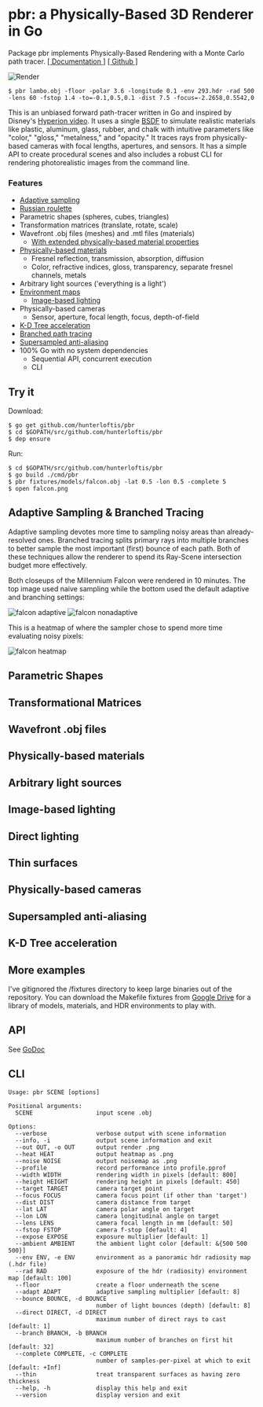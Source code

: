 # pbr: a Physically-Based 3D Renderer in Go

Package pbr implements Physically-Based Rendering with a Monte Carlo path tracer.
[[ Documentation ]](https://godoc.org/github.com/hunterloftis/pbr)
[[ Github ]](https://github.com/hunterloftis/pbr)

![Render](https://user-images.githubusercontent.com/364501/34923521-c39b132c-f96a-11e7-9a27-f79f67268079.png)

```
$ pbr lambo.obj -floor -polar 3.6 -longitude 0.1 -env 293.hdr -rad 500 -lens 60 -fstop 1.4 -to=-0.1,0.5,0.1 -dist 7.5 -focus=-2.2658,0.5542,0
```

This is an unbiased forward path-tracer written in Go and inspired by Disney's [Hyperion video](https://www.disneyanimation.com/technology/innovations/hyperion). It uses a single [BSDF](https://en.wikipedia.org/wiki/Bidirectional_scattering_distribution_function) to simulate realistic materials like plastic, aluminum, glass, rubber, and chalk with intuitive parameters like "color," "gloss," "metalness," and "opacity." It traces rays from physically-based cameras with focal lengths, apertures, and sensors. It has a simple API to create procedural scenes and also includes a robust CLI for rendering photorealistic images from the command line.

### Features

- [Adaptive sampling](#adaptive-sampling)
- [Russian roulette](https://computergraphics.stackexchange.com/questions/2316/is-russian-roulette-really-the-answer)
- Parametric shapes (spheres, cubes, triangles)
- Transformation matrices (translate, rotate, scale)
- Wavefront .obj files (meshes) and .mtl files (materials)
	- [With extended physically-based material properties](http://exocortex.com/blog/extending_wavefront_mtl_to_support_pbr)
- [Physically-based materials](https://www.marmoset.co/posts/basic-theory-of-physically-based-rendering/)
  - Fresnel reflection, transmission, absorption, diffusion
  - Color, refractive indices, gloss, transparency, separate fresnel channels, metals
- Arbitrary light sources ('everything is a light')
- [Environment maps](http://gl.ict.usc.edu/Data/HighResProbes/)
	- [Image-based lighting](https://agraphicsguy.wordpress.com/2016/09/07/image-based-lighting-in-offline-and-real-time-rendering/)
- Physically-based cameras
  - Sensor, aperture, focal length, focus, depth-of-field
- [K-D Tree acceleration](http://slideplayer.com/slide/7653218/)
- [Branched path tracing](https://blender.stackexchange.com/a/3258)
- [Supersampled anti-aliasing](https://en.wikipedia.org/wiki/Supersampling)
- 100% Go with no system dependencies
	- Sequential API, concurrent execution
	- CLI

## Try it

Download:

```
$ go get github.com/hunterloftis/pbr
$ cd $GOPATH/src/github.com/hunterloftis/pbr
$ dep ensure
```

Run:

```
$ cd $GOPATH/src/github.com/hunterloftis/pbr
$ go build ./cmd/pbr
$ pbr fixtures/models/falcon.obj -lat 0.5 -lon 0.5 -complete 5
$ open falcon.png
```

## Adaptive Sampling & Branched Tracing

Adaptive sampling devotes more time to sampling noisy areas than already-resolved ones.
Branched tracing splits primary rays into multiple branches to better sample the most important (first) bounce of each path.
Both of these techniques allow the renderer to spend its Ray-Scene intersection budget more effectively.

Both closeups of the Millennium Falcon were rendered in 10 minutes.
The top image used naive sampling while the bottom used the default adaptive and branching settings:

![falcon adaptive](https://user-images.githubusercontent.com/364501/35202471-f2fd01bc-fef0-11e7-8a2a-e2744228bbc8.png)
![falcon nonadaptive](https://user-images.githubusercontent.com/364501/35202473-f3143e5e-fef0-11e7-8ab5-cfd56a351dd3.png)

This is a heatmap of where the sampler chose to spend more time evaluating noisy pixels:

![falcon heatmap](https://user-images.githubusercontent.com/364501/35202487-00b8ebae-fef1-11e7-8d56-cf059ccd16ab.png)

## Parametric Shapes

## Transformational Matrices

## Wavefront .obj files

## Physically-based materials

## Arbitrary light sources

## Image-based lighting

## Direct lighting

## Thin surfaces

## Physically-based cameras

## Supersampled anti-aliasing

## K-D Tree acceleration

## More examples

I've gitignored the /fixtures directory to keep large binaries out of the repository.
You can download the Makefile fixtures from [Google Drive](https://drive.google.com/drive/folders/1hXQfQ9bZOIt8TvyoaUrRpELMxhKzrOCG?usp=sharing) for a library of models, materials, and HDR environments to play with.

## API

See [GoDoc](https://godoc.org/github.com/hunterloftis/pbr)

## CLI

```
Usage: pbr SCENE [options]

Positional arguments:
  SCENE                  input scene .obj

Options:
  --verbose              verbose output with scene information
  --info, -i             output scene information and exit
  --out OUT, -o OUT      output render .png
  --heat HEAT            output heatmap as .png
  --noise NOISE          output noisemap as .png
  --profile              record performance into profile.pprof
  --width WIDTH          rendering width in pixels [default: 800]
  --height HEIGHT        rendering height in pixels [default: 450]
  --target TARGET        camera target point
  --focus FOCUS          camera focus point (if other than 'target')
  --dist DIST            camera distance from target
  --lat LAT              camera polar angle on target
  --lon LON              camera longitudinal angle on target
  --lens LENS            camera focal length in mm [default: 50]
  --fstop FSTOP          camera f-stop [default: 4]
  --expose EXPOSE        exposure multiplier [default: 1]
  --ambient AMBIENT      the ambient light color [default: &{500 500 500}]
  --env ENV, -e ENV      environment as a panoramic hdr radiosity map (.hdr file)
  --rad RAD              exposure of the hdr (radiosity) environment map [default: 100]
  --floor                create a floor underneath the scene
  --adapt ADAPT          adaptive sampling multiplier [default: 8]
  --bounce BOUNCE, -d BOUNCE
                         number of light bounces (depth) [default: 8]
  --direct DIRECT, -d DIRECT
                         maximum number of direct rays to cast [default: 1]
  --branch BRANCH, -b BRANCH
                         maximum number of branches on first hit [default: 32]
  --complete COMPLETE, -c COMPLETE
                         number of samples-per-pixel at which to exit [default: +Inf]
  --thin                 treat transparent surfaces as having zero thickness
  --help, -h             display this help and exit
  --version              display version and exit
```
